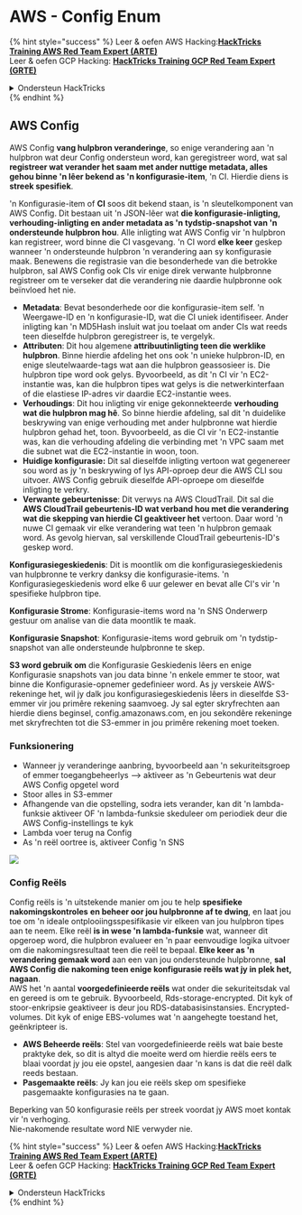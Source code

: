 # AWS - Config Enum

{% hint style="success" %}
Leer & oefen AWS Hacking:<img src="../../../../.gitbook/assets/image (1).png" alt="" data-size="line">[**HackTricks Training AWS Red Team Expert (ARTE)**](https://training.hacktricks.xyz/courses/arte)<img src="../../../../.gitbook/assets/image (1).png" alt="" data-size="line">\
Leer & oefen GCP Hacking: <img src="../../../../.gitbook/assets/image (2).png" alt="" data-size="line">[**HackTricks Training GCP Red Team Expert (GRTE)**<img src="../../../../.gitbook/assets/image (2).png" alt="" data-size="line">](https://training.hacktricks.xyz/courses/grte)

<details>

<summary>Ondersteun HackTricks</summary>

* Kyk na die [**subskripsie planne**](https://github.com/sponsors/carlospolop)!
* **Sluit aan by die** 💬 [**Discord groep**](https://discord.gg/hRep4RUj7f) of die [**telegram groep**](https://t.me/peass) of **volg** ons op **Twitter** 🐦 [**@hacktricks\_live**](https://twitter.com/hacktricks\_live)**.**
* **Deel hacking truuks deur PRs in te dien na die** [**HackTricks**](https://github.com/carlospolop/hacktricks) en [**HackTricks Cloud**](https://github.com/carlospolop/hacktricks-cloud) github repos.

</details>
{% endhint %}

## AWS Config

AWS Config **vang hulpbron veranderinge**, so enige verandering aan 'n hulpbron wat deur Config ondersteun word, kan geregistreer word, wat sal **registreer wat verander het saam met ander nuttige metadata, alles gehou binne 'n lêer bekend as 'n konfigurasie-item**, 'n CI. Hierdie diens is **streek spesifiek**.

'n Konfigurasie-item of **CI** soos dit bekend staan, is 'n sleutelkomponent van AWS Config. Dit bestaan uit 'n JSON-lêer wat **die konfigurasie-inligting, verhouding-inligting en ander metadata as 'n tydstip-snapshot van 'n ondersteunde hulpbron hou**. Alle inligting wat AWS Config vir 'n hulpbron kan registreer, word binne die CI vasgevang. 'n CI word **elke keer** geskep wanneer 'n ondersteunde hulpbron 'n verandering aan sy konfigurasie maak. Benewens die registrasie van die besonderhede van die betrokke hulpbron, sal AWS Config ook CIs vir enige direk verwante hulpbronne registreer om te verseker dat die verandering nie daardie hulpbronne ook beïnvloed het nie.

* **Metadata**: Bevat besonderhede oor die konfigurasie-item self. 'n Weergawe-ID en 'n konfigurasie-ID, wat die CI uniek identifiseer. Ander inligting kan 'n MD5Hash insluit wat jou toelaat om ander CIs wat reeds teen dieselfde hulpbron geregistreer is, te vergelyk.
* **Attributen**: Dit hou algemene **attribuutinligting teen die werklike hulpbron**. Binne hierdie afdeling het ons ook 'n unieke hulpbron-ID, en enige sleutelwaarde-tags wat aan die hulpbron geassosieer is. Die hulpbron tipe word ook gelys. Byvoorbeeld, as dit 'n CI vir 'n EC2-instantie was, kan die hulpbron tipes wat gelys is die netwerkinterfaan of die elastiese IP-adres vir daardie EC2-instantie wees.
* **Verhoudings**: Dit hou inligting vir enige gekonnekteerde **verhouding wat die hulpbron mag hê**. So binne hierdie afdeling, sal dit 'n duidelike beskrywing van enige verhouding met ander hulpbronne wat hierdie hulpbron gehad het, toon. Byvoorbeeld, as die CI vir 'n EC2-instantie was, kan die verhouding afdeling die verbinding met 'n VPC saam met die subnet wat die EC2-instantie in woon, toon.
* **Huidige konfigurasie:** Dit sal dieselfde inligting vertoon wat gegenereer sou word as jy 'n beskrywing of lys API-oproep deur die AWS CLI sou uitvoer. AWS Config gebruik dieselfde API-oproepe om dieselfde inligting te verkry.
* **Verwante gebeurtenisse**: Dit verwys na AWS CloudTrail. Dit sal die **AWS CloudTrail gebeurtenis-ID wat verband hou met die verandering wat die skepping van hierdie CI geaktiveer het** vertoon. Daar word 'n nuwe CI gemaak vir elke verandering wat teen 'n hulpbron gemaak word. As gevolg hiervan, sal verskillende CloudTrail gebeurtenis-ID's geskep word.

**Konfigurasiegeskiedenis**: Dit is moontlik om die konfigurasiegeskiedenis van hulpbronne te verkry danksy die konfigurasie-items. 'n Konfigurasiegeskiedenis word elke 6 uur gelewer en bevat alle CI's vir 'n spesifieke hulpbron tipe.

**Konfigurasie Strome**: Konfigurasie-items word na 'n SNS Onderwerp gestuur om analise van die data moontlik te maak.

**Konfigurasie Snapshot**: Konfigurasie-items word gebruik om 'n tydstip-snapshot van alle ondersteunde hulpbronne te skep.

**S3 word gebruik om** die Konfigurasie Geskiedenis lêers en enige Konfigurasie snapshots van jou data binne 'n enkele emmer te stoor, wat binne die Konfigurasie-opnemer gedefinieer word. As jy verskeie AWS-rekeninge het, wil jy dalk jou konfigurasiegeskiedenis lêers in dieselfde S3-emmer vir jou primêre rekening saamvoeg. Jy sal egter skryfrechten aan hierdie diens beginsel, config.amazonaws.com, en jou sekondêre rekeninge met skryfrechten tot die S3-emmer in jou primêre rekening moet toeken.

### Funksionering

* Wanneer jy veranderinge aanbring, byvoorbeeld aan 'n sekuriteitsgroep of emmer toegangbeheerlys —> aktiveer as 'n Gebeurtenis wat deur AWS Config opgetel word
* Stoor alles in S3-emmer
* Afhangende van die opstelling, sodra iets verander, kan dit 'n lambda-funksie aktiveer OF 'n lambda-funksie skeduleer om periodiek deur die AWS Config-instellings te kyk
* Lambda voer terug na Config
* As 'n reël oortree is, aktiveer Config 'n SNS

![](<../../../../.gitbook/assets/image (126).png>)

### Config Reëls

Config reëls is 'n uitstekende manier om jou te help **spesifieke nakomingskontroles** **en beheer oor jou hulpbronne af te dwing**, en laat jou toe om 'n ideale ontplooiingsspesifikasie vir elkeen van jou hulpbron tipes aan te neem. Elke reël **is in wese 'n lambda-funksie** wat, wanneer dit opgeroep word, die hulpbron evalueer en 'n paar eenvoudige logika uitvoer om die nakomingsresultaat teen die reël te bepaal. **Elke keer as 'n verandering gemaak word** aan een van jou ondersteunde hulpbronne, **sal AWS Config die nakoming teen enige konfigurasie reëls wat jy in plek het, nagaan**.\
AWS het 'n aantal **voorgedefinieerde reëls** wat onder die sekuriteitsdak val en gereed is om te gebruik. Byvoorbeeld, Rds-storage-encrypted. Dit kyk of stoor-enkripsie geaktiveer is deur jou RDS-databasisinstansies. Encrypted-volumes. Dit kyk of enige EBS-volumes wat 'n aangehegte toestand het, geënkripteer is.

* **AWS Beheerde reëls**: Stel van voorgedefinieerde reëls wat baie beste praktyke dek, so dit is altyd die moeite werd om hierdie reëls eers te blaai voordat jy jou eie opstel, aangesien daar 'n kans is dat die reël dalk reeds bestaan.
* **Pasgemaakte reëls**: Jy kan jou eie reëls skep om spesifieke pasgemaakte konfigurasies na te gaan.

Beperking van 50 konfigurasie reëls per streek voordat jy AWS moet kontak vir 'n verhoging.\
Nie-nakomende resultate word NIE verwyder nie.

{% hint style="success" %}
Leer & oefen AWS Hacking:<img src="../../../../.gitbook/assets/image (1).png" alt="" data-size="line">[**HackTricks Training AWS Red Team Expert (ARTE)**](https://training.hacktricks.xyz/courses/arte)<img src="../../../../.gitbook/assets/image (1).png" alt="" data-size="line">\
Leer & oefen GCP Hacking: <img src="../../../../.gitbook/assets/image (2).png" alt="" data-size="line">[**HackTricks Training GCP Red Team Expert (GRTE)**<img src="../../../../.gitbook/assets/image (2).png" alt="" data-size="line">](https://training.hacktricks.xyz/courses/grte)

<details>

<summary>Ondersteun HackTricks</summary>

* Kyk na die [**subskripsie planne**](https://github.com/sponsors/carlospolop)!
* **Sluit aan by die** 💬 [**Discord groep**](https://discord.gg/hRep4RUj7f) of die [**telegram groep**](https://t.me/peass) of **volg** ons op **Twitter** 🐦 [**@hacktricks\_live**](https://twitter.com/hacktricks\_live)**.**
* **Deel hacking truuks deur PRs in te dien na die** [**HackTricks**](https://github.com/carlospolop/hacktricks) en [**HackTricks Cloud**](https://github.com/carlospolop/hacktricks-cloud) github repos.

</details>
{% endhint %}
